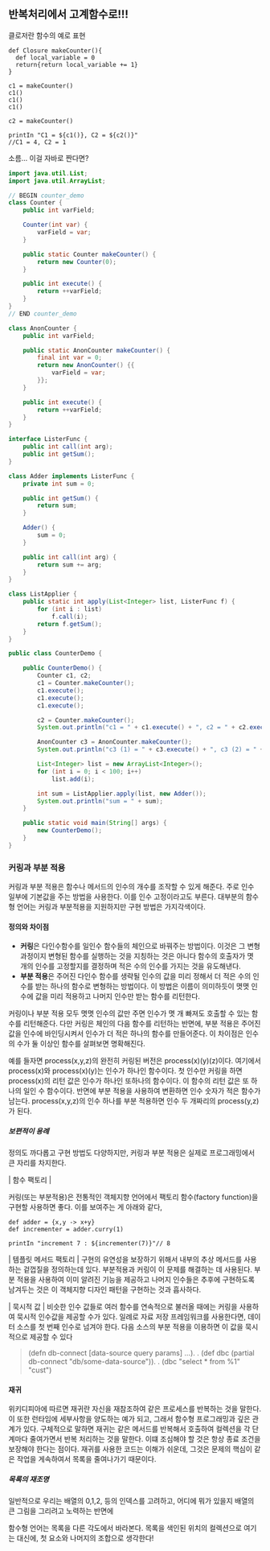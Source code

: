 
## 반복처리에서 고계함수로!!!

클로저란 함수의 예로 표현
```Closure
def Closure makeCounter(){
  def local_variable = 0
  return{return local_variable += 1}
}

c1 = makeCounter()
c1()
c1()
c1()

c2 = makeCounter()

printIn "C1 = ${c1()}, C2 = ${c2()}"
//C1 = 4, C2 = 1
```

소름...
이걸 자바로 짠다면?

```java
import java.util.List;
import java.util.ArrayList;

// BEGIN counter_demo
class Counter {
    public int varField;

    Counter(int var) {
        varField = var;
    }

    public static Counter makeCounter() {
        return new Counter(0);
    }

    public int execute() {
        return ++varField;
    }
}
// END counter_demo

class AnonCounter {
    public int varField;

    public static AnonCounter makeCounter() {
        final int var = 0;
        return new AnonCounter() {{
            varField = var;
        }};
    }

    public int execute() {
        return ++varField;
    }
}

interface ListerFunc {
    public int call(int arg);
    public int getSum();
}

class Adder implements ListerFunc {
    private int sum = 0;

    public int getSum() {
        return sum;
    }

    Adder() {
        sum = 0;
    }

    public int call(int arg) {
        return sum += arg;
    }
}

class ListApplier {
    public static int apply(List<Integer> list, ListerFunc f) {
        for (int i : list)
            f.call(i);
        return f.getSum();
    }
}

public class CounterDemo {

    public CounterDemo() {
        Counter c1, c2;
        c1 = Counter.makeCounter();
        c1.execute();
        c1.execute();
        c1.execute();

        c2 = Counter.makeCounter();
        System.out.println("c1 = " + c1.execute() + ", c2 = " + c2.execute());

        AnonCounter c3 = AnonCounter.makeCounter();
        System.out.println("c3 (1) = " + c3.execute() + ", c3 (2) = " + c3.execute());

        List<Integer> list = new ArrayList<Integer>();
        for (int i = 0; i < 100; i++)
            list.add(i);

        int sum = ListApplier.apply(list, new Adder());
        System.out.println("sum = " + sum);
    }

    public static void main(String[] args) {
        new CounterDemo();
    }
}
```

### 커링과 부분 적용

커링과 부분 적용은 함수나 메서드의 인수의 개수를 조작할 수 있게 해준다. 주로 인수 일부에 기본값을 주는 방법을 사용한다. 이를 인수 고정이라고도 부른다. 대부분의 함수형 언어는 커링과 부분적용을 지원하지만 구현 방법은 가지각색이다.

#### 정의와 차이점
 * **커링**은 다인수함수를 일인수 함수들의 체인으로 바꿔주는 방법이다. 이것은 그 변형과정이지 변형된 함수를 실행하는 것을 지칭하는 것은 아니다 함수의 호출자가 몃 개의 인수를 고정할지를 결정하며 적은 수의 인수를 가지는 것을 유도해낸다.
 * **부분 적용**은 주어진 다인수 함수를 생략될 인수의 값을 미리 정해서 더 적은 수의 인수를 받는 하나의 함수로 변형하는 방법이다. 이 방법은 이름이 의미하듯이 몃몃 인수에 값을 미리 적용하고 나머지 인수만 받는 함수를 리턴한다.

 커링이나 부분 적용 모두 몃몃 인수의 값만 주면 인수가 몃 개 빠져도 호출할 수 있는 함수를 리턴해준다. 다만 커링은 체인의 다음 함수를 리턴하는 반면에, 부분 적용은 주어진 값을 인수에 바인딩시켜서 인수가 더 적은 하나의 함수를 만들어준다. 이 차이점은 인수의 수가 둘 이상인 함수를 살펴보면 명확해진다.

 예를 들자면 process(x,y,z)의 완전히 커링된 버전은 process(x)(y)(z)이다. 여기에서 process(x)와 process(x)(y)는 인수가 하나인 함수이다. 첫 인수만 커링을 하면 process(x)의 리턴 값은 인수가 하나인 또하나의 함수이다. 이 함수의 리턴 값은 또 하나의 일인 수 함수이다. 반면에 부분 적용을 사용하여 변환하면 인수 숫자가 적은 함수가 남는다. process(x,y,z)의 인수 하나를 부분 적용하면 인수 두 개짜리의 process(y,z)가 된다.


##### 보편적이 용례

정의도 까다롭고 구현 방법도 다양하지만, 커링과 부분 적용은 실제로 프로그래밍에서 큰 자리를 차지한다.

| 함수 팩토리 |

커링(또는 부분적용)은 전통적인 객체지향 언어에서 팩토리 함수(factory function)을 구현할 사용하면 좋다. 이를 보여주는 게 아래와 같다,

```
def adder = {x,y -> x+y}
def incrementer = adder.curry(1)

printIn "increment 7 : ${incrementer(7)}"// 8
```

| 템플릿 메서드 팩토리 |
구현의 유연성을 보장하기 위해서 내부의 추상 메서드를 사용하는 겉껍질을 정의하는데 있다. 부분적용과 커링이 이 문제를 해결하는 데 사용된다. 부분 적용을 사용하여 이미 알려진 기능을 제공하고 나머지 인수들은 추후에 구현하도록 남겨두는 것은 이 객체지향 디자인 패턴을 구현하는 것과 흡사하다.

| 묵시적 값 |
비슷한 인수 값들로 여러 함수를 연속적으로 불러올 때에는 커링을 사용하여 묵시적 인수값을 제공할 수가 있다. 일례로 자료 저장 프레임워크를 사용한다면, 데이터 소스를 첫 번째 인수로 넘겨야 한다. 다음 소스의 부분 적용을 이용하면 이 값을 묵시적으로 제공할 수 있다

>(defn db-connect [data-source query params]
  ...).
  .
  (def dbc (partial db-connect "db/some-data-source")).
  .
  (dbc "select * from %1" "cust")

#### 재귀

위키디피아에 따르면 재귀란 자신을 재참조하여 같은 프로세스를 반복하는 것을 말한다. 이 또한 런타임에 세부사항을 양도하는 예가 되고, 그래서 함수형 프로그래밍과 깊은 관계가 있다. 구체적으로 말하면 재귀는 같은 메서드를 반복해서 호출하여 컬렉션을 각 단계마다 줄여가면서 반복 처리하는 것을 말한다. 이떄 조심해야 할 것은 항상 종료 조건을 보장해야 한다는 점이다. 재귀를 사용한 코드는 이해가 쉬운데, 그것은 문제의 핵심이 같은 작업을 게속하여서 목록을 줄여나가기 때문이다.

##### 목록의 재조명

일반적으로 우리는 배열의 0,1,2, 등의 인덱스를 고려하고, 어디에 뭐가 있을지 배열의 큰 그림을 그리려고 노력하는 반면에

함수형 언어는 목록을 다른 각도에서 바라본다. 목록을 색인된 위치의 컬렉션으로 여기는 대신에, 첫 요소와 나머지의 조합으로 생각한다!

